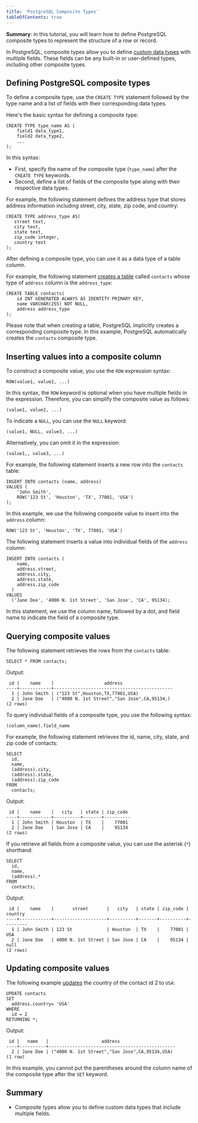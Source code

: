 ```yaml
---
title: 'PostgreSQL Composite Types'
tableOfContents: true
---
```


**Summary**: in this tutorial, you will learn how to define PostgreSQL composite types to represent the structure of a row or record.



In PostgreSQL, composite types allow you to define [custom data types](/docs/postgresql/postgresql-user-defined-data-types) with multiple fields. These fields can be any built-in or user-defined types, including other composite types.



## Defining PostgreSQL composite types



To define a composite type, use the `CREATE TYPE` statement followed by the type name and a list of fields with their corresponding data types.



Here's the basic syntax for defining a composite type:



```
CREATE TYPE type_name AS (
    field1 data_type1,
    field2 data_type2,
    ...
);
```



In this syntax:



- First, specify the name of the composite type (`type_name`) after the `CREATE TYPE` keywords.
- Second, define a list of fields of the composite type along with their respective data types.


For example, the following statement defines the address type that stores address information including street, city, state, zip code, and country:



```
CREATE TYPE address_type AS(
   street text,
   city text,
   state text,
   zip_code integer,
   country text
);
```



After defining a composite type, you can use it as a data type of a table column.



For example, the following statement [creates a table](/docs/postgresql/postgresql-create-table) called `contacts` whose type of `address` column is the `address_type`:



```
CREATE TABLE contacts(
    id INT GENERATED ALWAYS AS IDENTITY PRIMARY KEY,
    name VARCHAR(255) NOT NULL,
    address address_type
);
```



Please note that when creating a table, PostgreSQL implicitly creates a corresponding composite type. In this example, PostgreSQL automatically creates the `contacts` composite type.



## Inserting values into a composite column



To construct a composite value, you use the `ROW` expression syntax:



```
ROW(value1, value2, ...)
```



In this syntax, the `ROW` keyword is optional when you have multiple fields in the expression. Therefore, you can simplify the composite value as follows:



```
(value1, value2, ...)
```



To indicate a `NULL`, you can use the `NULL` keyword:



```
(value1, NULL, value3, ...)
```



Alternatively, you can omit it in the expression:



```
(value1,, value3, ...)
```



For example, the following statement inserts a new row into the `contacts` table:



```
INSERT INTO contacts (name, address)
VALUES (
    'John Smith',
    ROW('123 St', 'Houston', 'TX', 77001, 'USA')
);
```



In this example, we use the following composite value to insert into the `address` column:



```
ROW('123 St', 'Houston', 'TX', 77001, 'USA')
```



The following statement inserts a value into individual fields of the `address` column:



```
INSERT INTO contacts (
    name,
    address.street,
    address.city,
    address.state,
    address.zip_code
  )
VALUES
  ('Jane Doe', '4000 N. 1st Street', 'San Jose', 'CA', 95134);
```



In this statement, we use the column name, followed by a dot, and field name to indicate the field of a composite type.



## Querying composite values



The following statement retrieves the rows from the `contacts` table:



```
SELECT * FROM contacts;
```



Output:



```
 id |    name    |                   address
----+------------+---------------------------------------------
  1 | John Smith | ("123 St",Houston,TX,77001,USA)
  2 | Jane Doe   | ("4000 N. 1st Street","San Jose",CA,95134,)
(2 rows)
```



To query individual fields of a composite type, you use the following syntax:



```
(column_name).field_name
```



For example, the following statement retrieves the id, name, city, state, and zip code of contacts:



```
SELECT
  id,
  name,
  (address).city,
  (address).state,
  (address).zip_code
FROM
  contacts;
```



Output:



```
 id |    name    |   city   | state | zip_code
----+------------+----------+-------+----------
  1 | John Smith | Houston  | TX    |    77001
  2 | Jane Doe   | San Jose | CA    |    95134
(2 rows)
```



If you retrieve all fields from a composite value, you can use the asterisk (`*`) shorthand:



```
SELECT
  id,
  name,
  (address).*
FROM
  contacts;
```



Output:



```
 id |    name    |       street       |   city   | state | zip_code | country
----+------------+--------------------+----------+-------+----------+---------
  1 | John Smith | 123 St             | Houston  | TX    |    77001 | USA
  2 | Jane Doe   | 4000 N. 1st Street | San Jose | CA    |    95134 | null
(2 rows)
```



## Updating composite values



The following example [updates](/docs/postgresql/postgresql-update) the country of the contact id 2 to `USA`:



```
UPDATE contacts
SET
  address.country= 'USA'
WHERE
  id = 2
RETURNING *;
```



Output:



```
 id |   name   |                    address
----+----------+------------------------------------------------
  2 | Jane Doe | ("4000 N. 1st Street","San Jose",CA,95134,USA)
(1 row)
```



In this example, you cannot put the parentheses around the column name of the composite type after the `SET` keyword.



## Summary



- Composite types allow you to define custom data types that include multiple fields.
